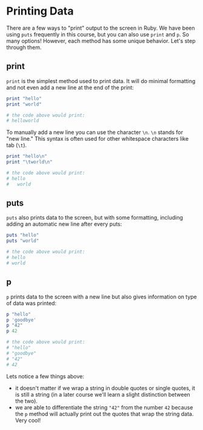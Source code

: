 # Printing Data

There are a few ways to "print" output to the screen in Ruby. We have been using `puts` frequently in this course, but you can also use `print` and `p`. So many options! However, each method has some unique behavior. Let's step through them.

## print

`print` is the simplest method used to print data. It will do minimal formatting and not even add a new line at the end of the print:

```ruby
print "hello"
print "world"

# the code above would print:
# helloworld
```

To manually add a new line you can use the character `\n`. `\n` stands for "new line." This syntax is often used for other whitespace characters like tab (`\t`).

```ruby
print "hello\n"
print "\tworld\n"

# the code above would print:
# hello
#   world
```

## puts

`puts` also prints data to the screen, but with some formatting, including adding an automatic new line after every puts:

```ruby
puts "hello"
puts "world"

# the code above would print:
# hello
# world
```

## p

`p` prints data to the screen with a new line but also gives information on type of data was printed:

```ruby
p "hello"
p 'goodbye'
p "42"
p 42

# the code above would print:
# "hello"
# "goodbye"
# "42"
# 42
```

Lets notice a few things above:

- it doesn't matter if we wrap a string in double quotes or single quotes, it is still a string (in a later course we'll learn a slight distinction between the two).
- we are able to differentiate the string `"42"` from the number `42` because the `p` method will actually print out the quotes that wrap the string data. Very cool!